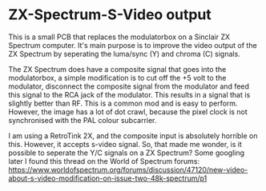 # ZX-Spectrum-S-Video output
This is a small PCB that replaces the modulatorbox on a Sinclair ZX Spectrum computer. It's main purpose is to improve the video output of the ZX Spectrum by seperating the luma/sync (Y) and chroma (C) signals.

The ZX Spectrum does have a composite signal that goes into the modulatorbox, a simple modification is to cut off the +5 volt to the modulator, disconnect the composite signal from the modulator and feed this signal to the RCA jack of the modulator. This results in a signal that is slightly better than RF. This is a common mod and is easy to perform. However, the image has a lot of dot crawl, because the pixel clock is not synchronised with the PAL colour subcarrier.

I am using a RetroTink 2X, and the composite input is absolutely horrible on this. However, it accepts s-video signal. So, that made me wonder, is it possible to seperate the Y/C signals on a ZX Spectrum? Some googling later I found this thread on the World of Spectrum forums: https://www.worldofspectrum.org/forums/discussion/47120/new-video-about-s-video-modification-on-issue-two-48k-spectrum/p1





